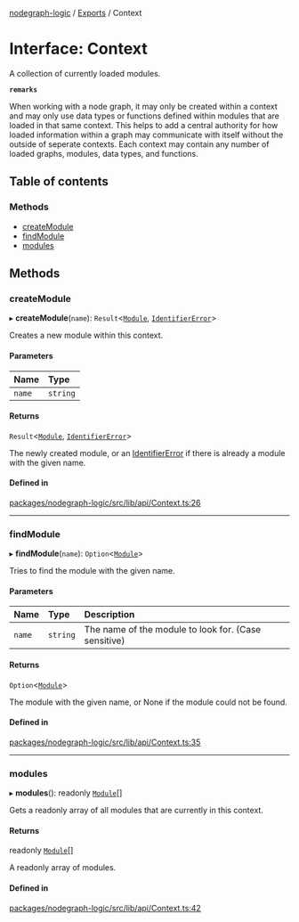 [nodegraph-logic](../README.md) / [Exports](../modules.md) / Context

# Interface: Context

A collection of currently loaded modules.

**`remarks`**

When working with a node graph, it may only be created within a context and
may only use data types or functions defined within modules that are loaded
in that same context. This helps to add a central authority for how loaded
information within a graph may communicate with itself without the outside
of seperate contexts. Each context may contain any number of loaded graphs,
modules, data types, and functions.

## Table of contents

### Methods

- [createModule](Context.md#createmodule)
- [findModule](Context.md#findmodule)
- [modules](Context.md#modules)

## Methods

### createModule

▸ **createModule**(`name`): `Result`<[`Module`](Module.md), [`IdentifierError`](../classes/IdentifierError.md)\>

Creates a new module within this context.

#### Parameters

| Name | Type |
| :------ | :------ |
| `name` | `string` |

#### Returns

`Result`<[`Module`](Module.md), [`IdentifierError`](../classes/IdentifierError.md)\>

The newly created module, or an [IdentifierError](../classes/IdentifierError.md) if there
         is already a module with the given name.

#### Defined in

[packages/nodegraph-logic/src/lib/api/Context.ts:26](https://github.com/TheDudeFromCI/Quiver/blob/1737dba/packages/nodegraph-logic/src/lib/api/Context.ts#L26)

___

### findModule

▸ **findModule**(`name`): `Option`<[`Module`](Module.md)\>

Tries to find the module with the given name.

#### Parameters

| Name | Type | Description |
| :------ | :------ | :------ |
| `name` | `string` | The name of the module to look for. (Case sensitive) |

#### Returns

`Option`<[`Module`](Module.md)\>

The module with the given name, or None if the module could not
         be found.

#### Defined in

[packages/nodegraph-logic/src/lib/api/Context.ts:35](https://github.com/TheDudeFromCI/Quiver/blob/1737dba/packages/nodegraph-logic/src/lib/api/Context.ts#L35)

___

### modules

▸ **modules**(): readonly [`Module`](Module.md)[]

Gets a readonly array of all modules that are currently in this context.

#### Returns

readonly [`Module`](Module.md)[]

A readonly array of modules.

#### Defined in

[packages/nodegraph-logic/src/lib/api/Context.ts:42](https://github.com/TheDudeFromCI/Quiver/blob/1737dba/packages/nodegraph-logic/src/lib/api/Context.ts#L42)
